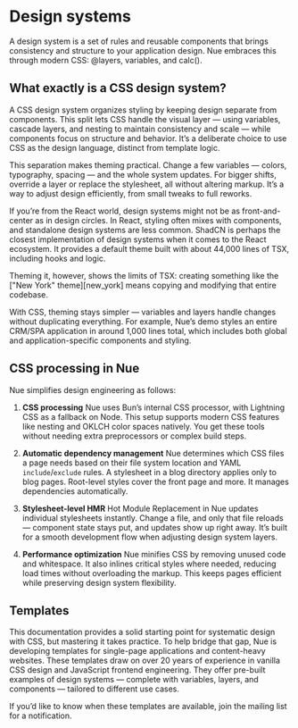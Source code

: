 
# Design systems

A design system is a set of rules and reusable components that brings consistency and structure to your application design. Nue embraces this through modern CSS: @layers, variables, and calc().


## What exactly is a CSS design system?

A CSS design system organizes styling by keeping design separate from components. This split lets CSS handle the visual layer — using variables, cascade layers, and nesting to maintain consistency and scale — while components focus on structure and behavior. It’s a deliberate choice to use CSS as the design language, distinct from template logic.

This separation makes theming practical. Change a few variables — colors, typography, spacing — and the whole system updates. For bigger shifts, override a layer or replace the stylesheet, all without altering markup. It’s a way to adjust design efficiently, from small tweaks to full reworks.

If you’re from the React world, design systems might not be as front-and-center as in design circles. In React, styling often mixes with components, and standalone design systems are less common. ShadCN is perhaps the closest implementation of design systems when it comes to the React ecosystem. It provides a default theme built with about 44,000 lines of TSX, including hooks and logic.

Theming it, however, shows the limits of TSX: creating something like the ["New York" theme][new_york] means copying and modifying that entire codebase.

With CSS, theming stays simpler — variables and layers handle changes without duplicating everything. For example, Nue’s demo styles an entire CRM/SPA application in around 1,000 lines total, which includes both global and application-specific components and styling.


## CSS processing in Nue

Nue simplifies design engineering as follows:

1. **CSS processing**
   Nue uses Bun’s internal CSS processor, with Lightning CSS as a fallback on Node. This setup supports modern CSS features like nesting and OKLCH color spaces natively. You get these tools without needing extra preprocessors or complex build steps.

2. **Automatic dependency management**
   Nue determines which CSS files a page needs based on their file system location and YAML `include`/`exclude` rules. A stylesheet in a blog directory applies only to blog pages. Root-level styles cover the front page and more. It manages dependencies automatically.

3. **Stylesheet-level HMR**
   Hot Module Replacement in Nue updates individual stylesheets instantly. Change a file, and only that file reloads — component state stays put, and updates show up right away. It’s built for a smooth development flow when adjusting design system layers.

4. **Performance optimization**
   Nue minifies CSS by removing unused code and whitespace. It also inlines critical styles where needed, reducing load times without overloading the markup. This keeps pages efficient while preserving design system flexibility.


## Templates

This documentation provides a solid starting point for systematic design with CSS, but mastering it takes practice. To help bridge that gap, Nue is developing templates for single-page applications and content-heavy websites. These templates draw on over 20 years of experience in vanilla CSS design and JavaScript frontend engineering. They offer pre-built examples of design systems — complete with variables, layers, and components — tailored to different use cases.

If you’d like to know when these templates are available, join the mailing list for a notification.
